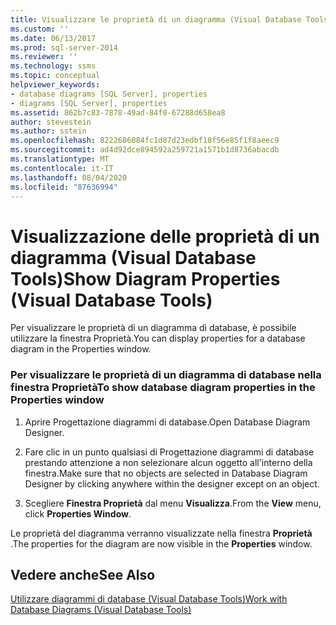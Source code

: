 ```yaml
---
title: Visualizzare le proprietà di un diagramma (Visual Database Tools) | Microsoft Docs
ms.custom: ''
ms.date: 06/13/2017
ms.prod: sql-server-2014
ms.reviewer: ''
ms.technology: ssms
ms.topic: conceptual
helpviewer_keywords:
- database diagrams [SQL Server], properties
- diagrams [SQL Server], properties
ms.assetid: 862b7c83-7878-49ad-84f0-67288d658ea8
author: stevestein
ms.author: sstein
ms.openlocfilehash: 8222686084fc1d87d23edbf18f56e85f1f8aeec9
ms.sourcegitcommit: ad4d92dce894592a259721a1571b1d8736abacdb
ms.translationtype: MT
ms.contentlocale: it-IT
ms.lasthandoff: 08/04/2020
ms.locfileid: "87636994"
---
```

# <a name="show-diagram-properties-visual-database-tools"></a><span data-ttu-id="8b99e-102">Visualizzazione delle proprietà di un diagramma (Visual Database Tools)</span><span class="sxs-lookup"><span data-stu-id="8b99e-102">Show Diagram Properties (Visual Database Tools)</span></span>
  <span data-ttu-id="8b99e-103">Per visualizzare le proprietà di un diagramma di database, è possibile utilizzare la finestra Proprietà.</span><span class="sxs-lookup"><span data-stu-id="8b99e-103">You can display properties for a database diagram in the Properties window.</span></span>  
  
### <a name="to-show-database-diagram-properties-in-the-properties-window"></a><span data-ttu-id="8b99e-104">Per visualizzare le proprietà di un diagramma di database nella finestra Proprietà</span><span class="sxs-lookup"><span data-stu-id="8b99e-104">To show database diagram properties in the Properties window</span></span>  
  
1.  <span data-ttu-id="8b99e-105">Aprire Progettazione diagrammi di database.</span><span class="sxs-lookup"><span data-stu-id="8b99e-105">Open Database Diagram Designer.</span></span>  
  
2.  <span data-ttu-id="8b99e-106">Fare clic in un punto qualsiasi di Progettazione diagrammi di database prestando attenzione a non selezionare alcun oggetto all'interno della finestra.</span><span class="sxs-lookup"><span data-stu-id="8b99e-106">Make sure that no objects are selected in Database Diagram Designer by clicking anywhere within the designer except on an object.</span></span>  
  
3.  <span data-ttu-id="8b99e-107">Scegliere **Finestra Proprietà** dal menu **Visualizza**.</span><span class="sxs-lookup"><span data-stu-id="8b99e-107">From the **View** menu, click **Properties Window**.</span></span>  
  
 <span data-ttu-id="8b99e-108">Le proprietà del diagramma verranno visualizzate nella finestra **Proprietà** .</span><span class="sxs-lookup"><span data-stu-id="8b99e-108">The properties for the diagram are now visible in the **Properties** window.</span></span>  
  
## <a name="see-also"></a><span data-ttu-id="8b99e-109">Vedere anche</span><span class="sxs-lookup"><span data-stu-id="8b99e-109">See Also</span></span>  
 [<span data-ttu-id="8b99e-110">Utilizzare diagrammi di database &#40;Visual Database Tools&#41;</span><span class="sxs-lookup"><span data-stu-id="8b99e-110">Work with Database Diagrams &#40;Visual Database Tools&#41;</span></span>](visual-database-tools.md)  
  
  

